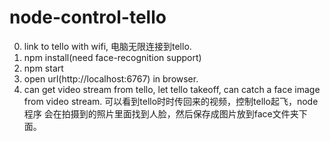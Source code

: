 # node-control-tello

0. link to tello with wifi, 电脑无限连接到tello.
1. npm install(need face-recognition support)
2. npm start
3. open url(http://localhost:6767) in browser. 
4. can get video stream from tello, let tello takeoff, can catch a face image from video stream. 可以看到tello时时传回来的视频，控制tello起飞，node程序 会在拍摄到的照片里面找到人脸，然后保存成图片放到face文件夹下面。
